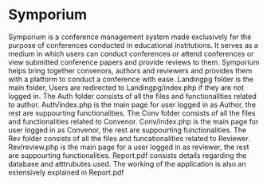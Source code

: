 # Symporium
Symporium is a conference management system made exclusively for the purpose of conferences conducted in educational institutions. It serves as a medium in which users can conduct conferences or attend conferences or view submitted conference papers and provide reviews to them. 
Symporium helps bring together convenors, authors and reviewers and provides them with a platform to conduct a conference with ease.
Landingpg folder is the main folder, Users are redirected to Landingpg/index.php if they are not logged in.
The Auth folder consists of all the files and functionalities related to author.
  Auth/index.php is the main page for user logged in as Author, the rest are suppourting functionalities.
The Conv folder consists of all the files and functionalities related to Convenor.
  Conv/index.php is the main page for user logged in as Convenor, the rest are suppourting functionalities.
The Rev folder consists of all the files and funcationalities related to Reviewer.
  Rev/review.php is the main page for a user logged in as reviewer, the rest are suppourting functionalities.
 Report.pdf consists details regarding the database and atttrubutes used. The working of the application is also an extensively explained in Report.pdf
